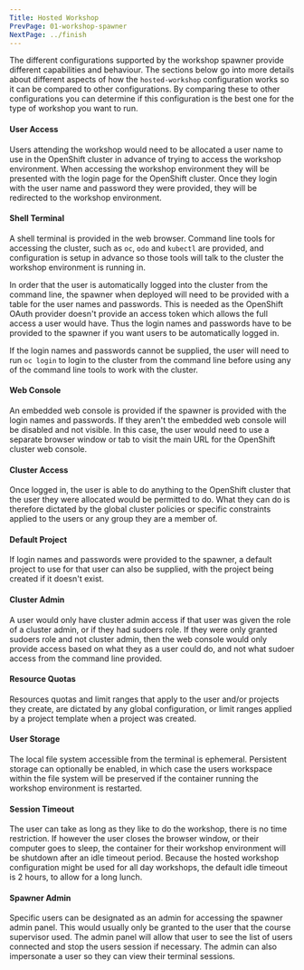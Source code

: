 ```yaml
---
Title: Hosted Workshop
PrevPage: 01-workshop-spawner
NextPage: ../finish
---
```


The different configurations supported by the workshop spawner provide different capabilities and behaviour. The sections below go into more details about different aspects of how the `hosted-workshop` configuration works so it can be compared to other configurations. By comparing these to other configurations you can determine if this configuration is the best one for the type of workshop you want to run.

#### User Access

Users attending the workshop would need to be allocated a user name to use in the OpenShift cluster in advance of trying to access the workshop environment. When accessing the workshop environment they will be presented with the login page for the OpenShift cluster. Once they login with the user name and password they were provided, they will be redirected to the workshop environment.

#### Shell Terminal

A shell terminal is provided in the web browser. Command line tools for accessing the cluster, such as `oc`, `odo` and `kubectl` are provided, and configuration is setup in advance so those tools will talk to the cluster the workshop environment is running in.

In order that the user is automatically logged into the cluster from the command line, the spawner when deployed will need to be provided with a table for the user names and passwords. This is needed as the OpenShift OAuth provider doesn't provide an access token which allows the full access a user would have. Thus the login names and passwords have to be provided to the spawner if you want users to be automatically logged in.

If the login names and passwords cannot be supplied, the user will need to run `oc login` to login to the cluster from the command line before using any of the command line tools to work with the cluster.

#### Web Console

An embedded web console is provided if the spawner is provided with the login names and passwords. If they aren't the embedded web console will be disabled and not visible. In this case, the user would need to use a separate browser window or tab to visit the main URL for the OpenShift cluster web console.

#### Cluster Access

Once logged in, the user is able to do anything to the OpenShift cluster that the user they were allocated would be permitted to do. What they can do is therefore dictated by the global cluster policies or specific constraints applied to the users or any group they are a member of.

#### Default Project

If login names and passwords were provided to the spawner, a default project to use for that user can also be supplied, with the project being created if it doesn't exist.

#### Cluster Admin

A user would only have cluster admin access if that user was given the role of a cluster admin, or if they had sudoers role. If they were only granted sudoers role and not cluster admin, then the web console would only provide access based on what they as a user could do, and not what sudoer access from the command line provided.

#### Resource Quotas

Resources quotas and limit ranges that apply to the user and/or projects they create, are dictated by any global configuration, or limit ranges applied by a project template when a project was created.

#### User Storage

The local file system accessible from the terminal is ephemeral. Persistent storage can optionally be enabled, in which case the users workspace within the file system will be preserved if the container running the workshop environment is restarted.

#### Session Timeout

The user can take as long as they like to do the workshop, there is no time restriction. If however the user closes the browser window, or their computer goes to sleep, the container for their workshop environment will be shutdown after an idle timeout period. Because the hosted workshop configuration might be used for all day workshops, the default idle timeout is 2 hours, to allow for a long lunch.

#### Spawner Admin

Specific users can be designated as an admin for accessing the spawner admin panel. This would usually only be granted to the user that the course supervisor used. The admin panel will allow that user to see the list of users connected and stop the users session if necessary. The admin can also impersonate a user so they can view their terminal sessions.
